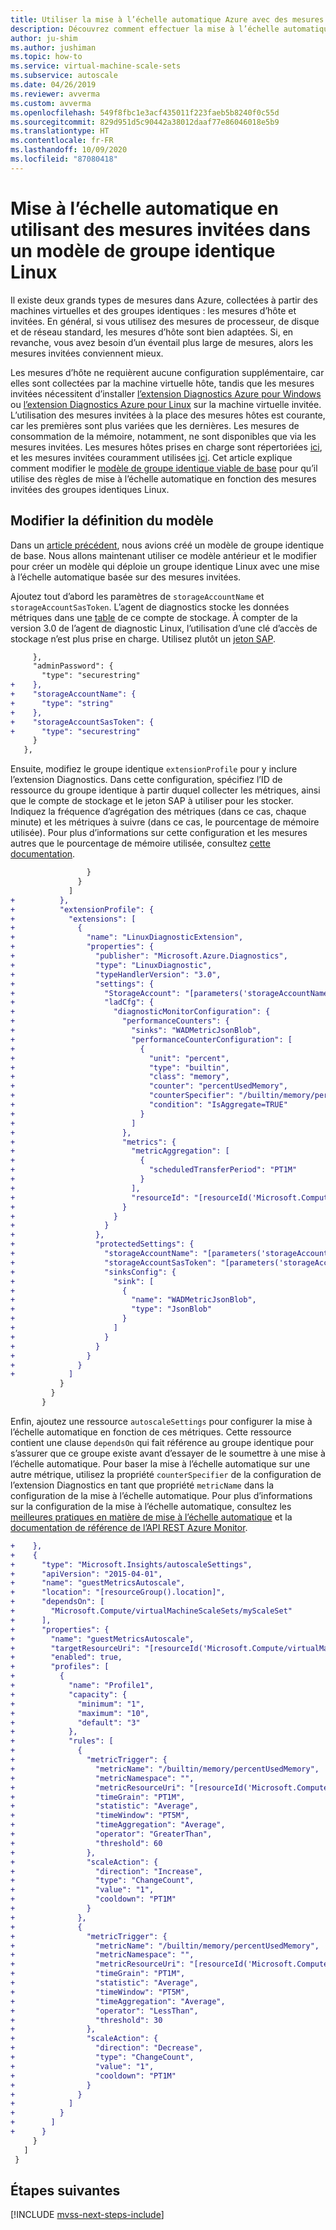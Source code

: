 ```yaml
---
title: Utiliser la mise à l’échelle automatique Azure avec des mesures invitées dans un modèle de groupe identique Linux
description: Découvrez comment effectuer la mise à l’échelle automatique en utilisant des mesures invitées dans un modèle de groupe de machines virtuelles identiques Linux
author: ju-shim
ms.author: jushiman
ms.topic: how-to
ms.service: virtual-machine-scale-sets
ms.subservice: autoscale
ms.date: 04/26/2019
ms.reviewer: avverma
ms.custom: avverma
ms.openlocfilehash: 549f8fbc1e3acf435011f223faeb5b8240f0c55d
ms.sourcegitcommit: 829d951d5c90442a38012daaf77e86046018e5b9
ms.translationtype: HT
ms.contentlocale: fr-FR
ms.lasthandoff: 10/09/2020
ms.locfileid: "87080418"
---
```

# <a name="autoscale-using-guest-metrics-in-a-linux-scale-set-template"></a>Mise à l’échelle automatique en utilisant des mesures invitées dans un modèle de groupe identique Linux

Il existe deux grands types de mesures dans Azure, collectées à partir des machines virtuelles et des groupes identiques : les mesures d’hôte et invitées. En général, si vous utilisez des mesures de processeur, de disque et de réseau standard, les mesures d’hôte sont bien adaptées. Si, en revanche, vous avez besoin d’un éventail plus large de mesures, alors les mesures invitées conviennent mieux.

Les mesures d’hôte ne requièrent aucune configuration supplémentaire, car elles sont collectées par la machine virtuelle hôte, tandis que les mesures invitées nécessitent d’installer [l’extension Diagnostics Azure pour Windows](../virtual-machines/extensions/diagnostics-template.md) ou [l’extension Diagnostics Azure pour Linux](../virtual-machines/extensions/diagnostics-linux.md) sur la machine virtuelle invitée. L’utilisation des mesures invitées à la place des mesures hôtes est courante, car les premières sont plus variées que les dernières. Les mesures de consommation de la mémoire, notamment, ne sont disponibles que via les mesures invitées. Les mesures hôtes prises en charge sont répertoriées [ici](../azure-monitor/platform/metrics-supported.md), et les mesures invitées couramment utilisées [ici](../azure-monitor/platform/autoscale-common-metrics.md). Cet article explique comment modifier le [modèle de groupe identique viable de base](virtual-machine-scale-sets-mvss-start.md) pour qu’il utilise des règles de mise à l’échelle automatique en fonction des mesures invitées des groupes identiques Linux.

## <a name="change-the-template-definition"></a>Modifier la définition du modèle

Dans un [article précédent](virtual-machine-scale-sets-mvss-start.md), nous avions créé un modèle de groupe identique de base. Nous allons maintenant utiliser ce modèle antérieur et le modifier pour créer un modèle qui déploie un groupe identique Linux avec une mise à l’échelle automatique basée sur des mesures invitées.

Ajoutez tout d’abord les paramètres de `storageAccountName` et `storageAccountSasToken`. L’agent de diagnostics stocke les données métriques dans une [table](../cosmos-db/tutorial-develop-table-dotnet.md) de ce compte de stockage. À compter de la version 3.0 de l’agent de diagnostic Linux, l’utilisation d’une clé d’accès de stockage n’est plus prise en charge. Utilisez plutôt un [jeton SAP](../storage/common/storage-sas-overview.md).

```diff
     },
     "adminPassword": {
       "type": "securestring"
+    },
+    "storageAccountName": {
+      "type": "string"
+    },
+    "storageAccountSasToken": {
+      "type": "securestring"
     }
   },
```

Ensuite, modifiez le groupe identique `extensionProfile` pour y inclure l’extension Diagnostics. Dans cette configuration, spécifiez l’ID de ressource du groupe identique à partir duquel collecter les métriques, ainsi que le compte de stockage et le jeton SAP à utiliser pour les stocker. Indiquez la fréquence d’agrégation des métriques (dans ce cas, chaque minute) et les métriques à suivre (dans ce cas, le pourcentage de mémoire utilisée). Pour plus d’informations sur cette configuration et les mesures autres que le pourcentage de mémoire utilisée, consultez [cette documentation](../virtual-machines/extensions/diagnostics-linux.md).

```diff
                 }
               }
             ]
+          },
+          "extensionProfile": {
+            "extensions": [
+              {
+                "name": "LinuxDiagnosticExtension",
+                "properties": {
+                  "publisher": "Microsoft.Azure.Diagnostics",
+                  "type": "LinuxDiagnostic",
+                  "typeHandlerVersion": "3.0",
+                  "settings": {
+                    "StorageAccount": "[parameters('storageAccountName')]",
+                    "ladCfg": {
+                      "diagnosticMonitorConfiguration": {
+                        "performanceCounters": {
+                          "sinks": "WADMetricJsonBlob",
+                          "performanceCounterConfiguration": [
+                            {
+                              "unit": "percent",
+                              "type": "builtin",
+                              "class": "memory",
+                              "counter": "percentUsedMemory",
+                              "counterSpecifier": "/builtin/memory/percentUsedMemory",
+                              "condition": "IsAggregate=TRUE"
+                            }
+                          ]
+                        },
+                        "metrics": {
+                          "metricAggregation": [
+                            {
+                              "scheduledTransferPeriod": "PT1M"
+                            }
+                          ],
+                          "resourceId": "[resourceId('Microsoft.Compute/virtualMachineScaleSets', 'myScaleSet')]"
+                        }
+                      }
+                    }
+                  },
+                  "protectedSettings": {
+                    "storageAccountName": "[parameters('storageAccountName')]",
+                    "storageAccountSasToken": "[parameters('storageAccountSasToken')]",
+                    "sinksConfig": {
+                      "sink": [
+                        {
+                          "name": "WADMetricJsonBlob",
+                          "type": "JsonBlob"
+                        }
+                      ]
+                    }
+                  }
+                }
+              }
+            ]
           }
         }
       }
```

Enfin, ajoutez une ressource `autoscaleSettings` pour configurer la mise à l’échelle automatique en fonction de ces métriques. Cette ressource contient une clause `dependsOn` qui fait référence au groupe identique pour s’assurer que ce groupe existe avant d’essayer de le soumettre à une mise à l’échelle automatique. Pour baser la mise à l’échelle automatique sur une autre métrique, utilisez la propriété `counterSpecifier` de la configuration de l’extension Diagnostics en tant que propriété `metricName` dans la configuration de la mise à l’échelle automatique. Pour plus d’informations sur la configuration de la mise à l’échelle automatique, consultez les [meilleures pratiques en matière de mise à l’échelle automatique](../azure-monitor/platform/autoscale-best-practices.md) et la [documentation de référence de l’API REST Azure Monitor](/rest/api/monitor/autoscalesettings).

```diff
+    },
+    {
+      "type": "Microsoft.Insights/autoscaleSettings",
+      "apiVersion": "2015-04-01",
+      "name": "guestMetricsAutoscale",
+      "location": "[resourceGroup().location]",
+      "dependsOn": [
+        "Microsoft.Compute/virtualMachineScaleSets/myScaleSet"
+      ],
+      "properties": {
+        "name": "guestMetricsAutoscale",
+        "targetResourceUri": "[resourceId('Microsoft.Compute/virtualMachineScaleSets', 'myScaleSet')]",
+        "enabled": true,
+        "profiles": [
+          {
+            "name": "Profile1",
+            "capacity": {
+              "minimum": "1",
+              "maximum": "10",
+              "default": "3"
+            },
+            "rules": [
+              {
+                "metricTrigger": {
+                  "metricName": "/builtin/memory/percentUsedMemory",
+                  "metricNamespace": "",
+                  "metricResourceUri": "[resourceId('Microsoft.Compute/virtualMachineScaleSets', 'myScaleSet')]",
+                  "timeGrain": "PT1M",
+                  "statistic": "Average",
+                  "timeWindow": "PT5M",
+                  "timeAggregation": "Average",
+                  "operator": "GreaterThan",
+                  "threshold": 60
+                },
+                "scaleAction": {
+                  "direction": "Increase",
+                  "type": "ChangeCount",
+                  "value": "1",
+                  "cooldown": "PT1M"
+                }
+              },
+              {
+                "metricTrigger": {
+                  "metricName": "/builtin/memory/percentUsedMemory",
+                  "metricNamespace": "",
+                  "metricResourceUri": "[resourceId('Microsoft.Compute/virtualMachineScaleSets', 'myScaleSet')]",
+                  "timeGrain": "PT1M",
+                  "statistic": "Average",
+                  "timeWindow": "PT5M",
+                  "timeAggregation": "Average",
+                  "operator": "LessThan",
+                  "threshold": 30
+                },
+                "scaleAction": {
+                  "direction": "Decrease",
+                  "type": "ChangeCount",
+                  "value": "1",
+                  "cooldown": "PT1M"
+                }
+              }
+            ]
+          }
+        ]
+      }
     }
   ]
 }
```





## <a name="next-steps"></a>Étapes suivantes

[!INCLUDE [mvss-next-steps-include](../../includes/mvss-next-steps.md)]
